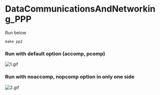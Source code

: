# DataCommunicationsAndNetworking_PPP


Run below
```
make pp2
```

### Run with default option (accomp, pcomp)

![1.gif](https://github.com/Noverish/KU_DCN_2016_Fall/blob/master/1.gif?raw=true)

### Run with noaccomp, nopcomp option in only one side

![2.gif](https://github.com/Noverish/KU_DCN_2016_Fall/blob/master/2.gif?raw=true)
